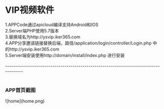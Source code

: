 # VIP视频软件</br>
1.APPCode通过apicloud编译支持Android和IOS</br>
2.Server端PHP使用5.7版本</br>
3.替换域名为http://ysvip.iker365.com</br>
4.APP分享邀请链接替换后端，路径/application/login/controller/Login.php  中的http://ysvip.iker365.com</br>
5.Server端安装使用http://domain/install/index.php 进行安装</br>
</br>
---------------------------------------------------------------------------------------</br>
</br>

<h3>APP首页截图</h3>
![home](home.png)
